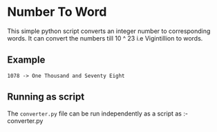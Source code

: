 # Number To Word

This simple python script converts an integer number to corresponding words.
It can convert the numbers till 10 ^ 23 i.e Vigintillion to words.

## Example
```
1078 -> One Thousand and Seventy Eight
```

## Running as script
The ```converter.py``` file can be run independently as a script as :-
<pythonInterpreter> converter.py <INTEGER>
